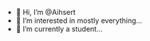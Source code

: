 - 👋 Hi, I’m @Aihsert
- 👀 I’m interested in mostly everything...
- 🌱 I’m currently a student...

<!---
Aihsert/Aihsert is a ✨ special ✨ repository because its `README.md` (this file) appears on your GitHub profile.
You can click the Preview link to take a look at your changes.
--->
